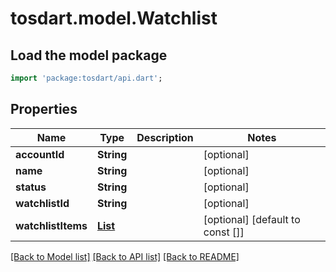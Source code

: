 # tosdart.model.Watchlist

## Load the model package
```dart
import 'package:tosdart/api.dart';
```

## Properties
Name | Type | Description | Notes
------------ | ------------- | ------------- | -------------
**accountId** | **String** |  | [optional] 
**name** | **String** |  | [optional] 
**status** | **String** |  | [optional] 
**watchlistId** | **String** |  | [optional] 
**watchlistItems** | [**List<WatchlistWatchlistItems>**](WatchlistWatchlistItems.md) |  | [optional] [default to const []]

[[Back to Model list]](../README.md#documentation-for-models) [[Back to API list]](../README.md#documentation-for-api-endpoints) [[Back to README]](../README.md)


